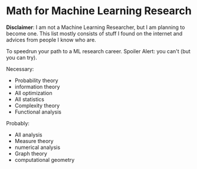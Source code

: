 # Math for Machine Learning Research

**Disclaimer**: I am not a Machine Learning Researcher, but I am planning to become one. This list mostly consists of stuff I found on the internet and advices from people I know who are.

To speedrun your path to a ML research career. 
Spoiler Alert: you can't (but you can try).

Necessary:
- Probability theory
- information theory
- All optimization
- All statistics
- Complexity theory
- Functional analysis

Probably:
- All analysis
- Measure theory
- numerical analysis
- Graph theory
- computational geometry


 

